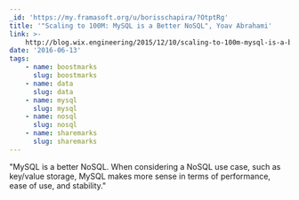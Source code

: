 ```yaml
---
_id: 'https://my.framasoft.org/u/borisschapira/?OtptRg'
title: '"Scaling to 100M: MySQL is a Better NoSQL", Yoav Abrahami'
link: >-
    http://blog.wix.engineering/2015/12/10/scaling-to-100m-mysql-is-a-better-nosql/?utm_content=bufferacd68&utm_medium=social&utm_source=twitter.com&utm_campaign=buffer
date: '2016-06-13'
tags:
    - name: boostmarks
      slug: boostmarks
    - name: data
      slug: data
    - name: mysql
      slug: mysql
    - name: nosql
      slug: nosql
    - name: sharemarks
      slug: sharemarks
---
```


<div class="markdown"><p>&quot;MySQL is a better NoSQL. When considering a NoSQL use case, such as key/value storage, MySQL makes more sense in terms of performance, ease of use, and stability.&quot;
</p></div>
